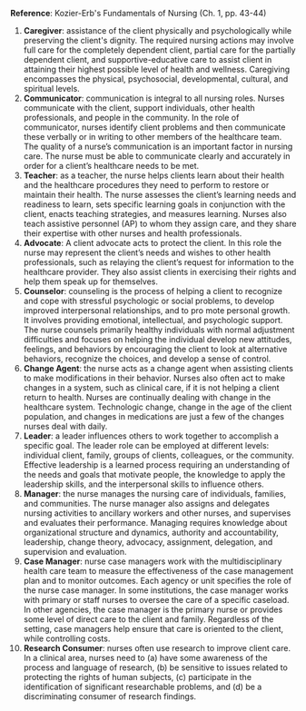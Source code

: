 **Reference**: Kozier-Erb's Fundamentals of Nursing (Ch. 1, pp. 43-44)

1. **Caregiver**: assistance of the client physically and psychologically while preserving the client's dignity. The required nursing actions may involve full care for the completely dependent client, partial care for the partially dependent client, and supportive-educative care to assist client in attaining their highest possible level of health and wellness. Caregiving encompasses the physical, psychosocial, developmental, cultural, and spiritual levels.
2. **Communicator**: communication is integral to all nursing roles. Nurses communicate with the client, support individuals, other health professionals, and people in the community. In the role of communicator, nurses identify client problems and then communicate these verbally or in writing to other members of the healthcare team. The quality of a nurse’s communication is an important factor in nursing care. The nurse must be able to communicate clearly and accurately in order for a client’s healthcare needs to be met.
3. **Teacher**: as a teacher, the nurse helps clients learn about their health and the healthcare procedures they need to perform to restore or maintain their health. The nurse assesses the client’s learning needs and readiness to learn, sets specific learning goals in conjunction with the client, enacts teaching strategies, and measures learning. Nurses also teach assistive personnel (AP) to whom they assign care, and they share their expertise with other nurses and health professionals.
4. **Advocate**: A client advocate acts to protect the client. In this role the nurse may represent the client’s needs and wishes to other health professionals, such as relaying the client’s request for information to the healthcare provider. They also assist clients in exercising their rights and help them speak up for themselves.
5. **Counselor**: counseling is the process of helping a client to recognize and cope with stressful psychologic or social problems, to develop improved interpersonal relationships, and to pro mote personal growth. It involves providing emotional, intellectual, and psychologic support. The nurse counsels primarily healthy individuals with normal adjustment difficulties and focuses on helping the individual develop new attitudes, feelings, and behaviors by encouraging the client to look at alternative behaviors, recognize the choices, and develop a sense of control.
6. **Change Agent**: the nurse acts as a change agent when assisting clients to make modifications in their behavior. Nurses also often act to make changes in a system, such as clinical care, if it is not helping a client return to health. Nurses are continually dealing with change in the healthcare system. Technologic change, change in the age of the client population, and changes in medications are just a few of the changes nurses deal with daily.
7. **Leader**: a leader influences others to work together to accomplish a specific goal. The leader role can be employed at different levels: individual client, family, groups of clients, colleagues, or the community. Effective leadership is a learned process requiring an understanding of the needs and goals that motivate people, the knowledge to apply the leadership skills, and the interpersonal skills to influence others.
8. **Manager**: the nurse manages the nursing care of individuals, families, and communities. The nurse manager also assigns and delegates nursing activities to ancillary workers and other nurses, and supervises and evaluates their performance. Managing requires knowledge about organizational structure and dynamics, authority and accountability, leadership, change theory, advocacy, assignment, delegation, and supervision and evaluation.
9. **Case Manager**: nurse case managers work with the multidisciplinary health care team to measure the effectiveness of the case management plan and to monitor outcomes. Each agency or unit specifies the role of the nurse case manager. In some institutions, the case manager works with primary or staff nurses to oversee the care of a specific caseload. In other agencies, the case manager is the primary nurse or provides some level of direct care to the client and family. Regardless of the setting, case managers help ensure that care is oriented to the client, while controlling costs.
10. **Research Consumer**: nurses often use research to improve client care. In a clinical area, nurses need to (a) have some awareness of the process and language of research, (b) be sensitive to issues related to protecting the rights of human subjects, (c) participate in the identification of significant researchable problems, and (d) be a discriminating consumer of research findings.